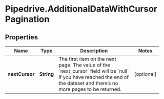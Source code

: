 # Pipedrive.AdditionalDataWithCursorPagination

## Properties

Name | Type | Description | Notes
------------ | ------------- | ------------- | -------------
**nextCursor** | **String** | The first item on the next page. The value of the &#x60;next_cursor&#x60; field will be &#x60;null&#x60; if you have reached the end of the dataset and there’s no more pages to be returned. | [optional] 



